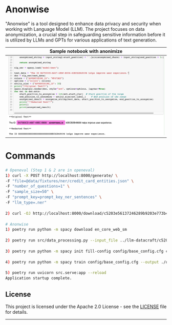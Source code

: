 # Anonwise
"Anonwise" is a tool designed to enhance data privacy and security when working with Language Model (LLM). The project focuses on data anonymization, a crucial step in safeguarding sensitive information before it is utilized by LLMs and GPTs for various applications  of text generation.

| Sample notebook with anonimize |
| --------------------------------------------------  |
| ![Confused Person](data/raw_data/anonwise_sample.png) |


# Commands
``` bash 
# Openeval (Step 1 & 2 are in openeval)
1) curl -X POST http://localhost:8000/generate/ \                                                                        
-F "file=@data/fixtures/ner/credit_card_entities.json" \
-F "number_of_questions=1" \
-F "sample_size=50" \
-F "prompt_key=prompt_key_ner_sentences" \
-F "llm_type=.ner"

2) curl -OJ http://localhost:8000/download/c5203e56137246289b9203e773b44f11

# Anonwise
1) poetry run python -m spacy download en_core_web_sm  

2) poetry run src/data_processing.py --input_file ../llm-datacraft/c5203e56137246289b9203e773b44f11.json --output ./train_credit_card.spacy 

3) poetry run python -m spacy init fill-config config/base_config.cfg config.cfg

4) poetry run python -m spacy train config/base_config.cfg --output ./output --paths.train ./train_credit_card.spacy --paths.dev ./train_credit_card.spacy

5) poetry run uvicorn src.serve:app --reload 
Application startup complete.

```

## License

This project is licensed under the Apache 2.0 License - see the [LICENSE](LICENSE) file for details.

---